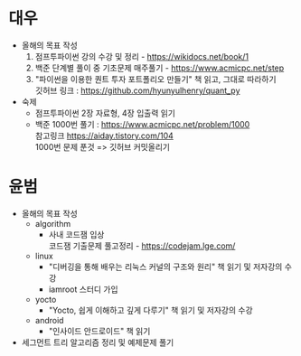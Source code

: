 # 대우
* 올해의 목표 작성
  1. 점프투파이썬 강의 수강 및 정리 - https://wikidocs.net/book/1
  2. 백준 단계별 풀이 중 기초문제 매주풀기 - https://www.acmicpc.net/step
  3. "파이썬을 이용한 퀀트 투자 포트폴리오 만들기" 책 읽고, 그대로 따라하기  
  깃허브 링크 :  https://github.com/hyunyulhenry/quant_py
* 숙제
  *  점프투파이썬 2장 자료형, 4장 입출력 읽기  
  * 백준 1000번 풀기 : https://www.acmicpc.net/problem/1000  
  참고링크 https://aiday.tistory.com/104  
  1000번 문제 푼것 => 깃허브 커밋올리기  
# 윤범
* 올해의 목표 작성
  * algorithm  
      - 사내 코드잼 입상  
      코드잼 기출문제 풀고정리 - https://codejam.lge.com/
  * linux
      - "디버깅을 통해 배우는 리눅스 커널의 구조와 원리" 책 읽기 및 저자강의 수강    
      - iamroot 스터디 가입
  * yocto
      - "Yocto, 쉽게 이해하고 깊게 다루기" 책 읽기 및 저자강의 수강
  * android
      - "인사이드 안드로이드" 책 읽기
* 세그먼트 트리 알고리즘 정리 및 예제문제 풀기
  
